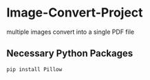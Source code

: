 # Image-Convert-Project
multiple images convert into a single PDF file

## Necessary Python Packages

`pip install Pillow`
